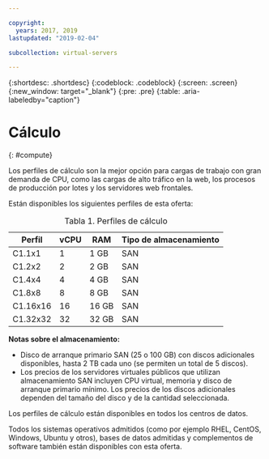 ```yaml
---

copyright:
  years: 2017, 2019
lastupdated: "2019-02-04"

subcollection: virtual-servers

---
```


{:shortdesc: .shortdesc}
{:codeblock: .codeblock}
{:screen: .screen}
{:new_window: target="_blank"}
{:pre: .pre}
{:table: .aria-labeledby="caption"}

# Cálculo
{: #compute}

Los perfiles de cálculo son la mejor opción para cargas de trabajo con gran demanda de CPU, como las cargas de alto tráfico en la web, los procesos de producción por lotes y los servidores web frontales.

Están disponibles los siguientes perfiles de esta oferta:

<table>
<CAPTION>Tabla 1. Perfiles de cálculo</CAPTION>
<THEAD>
<TR>
<th>Perfil</th>
<th>vCPU</th>
<th>RAM</th>
<th>Tipo de almacenamiento</th>
</TR>
</THEAD>
<TBODY>
<tr>
<td>C1.1x1</td>
<td>1</td>
<td>1 GB</td>
<td>SAN</td>
</tr>
<tr>
<td>C1.2x2</td>
<td>2</td>
<td>2 GB</td>
<td>SAN</td>
</tr>
<tr>
<td>C1.4x4</td>
<td>4</td>
<td>4 GB</td>
<td>SAN</td>
</tr>
<tr>
<td>C1.8x8</td>
<td>8</td>
<td>8 GB</td>
<td>SAN</td>
</tr>
<tr>
<td>C1.16x16</td>
<td>16</td>
<td>16 GB</td>
<td>SAN</td>
</tr>
<tr>
<td>C1.32x32</td>
<td>32</td>
<td>32 GB</td>
<td>SAN</td>
</tr>
</TBODY>
</table>

**Notas sobre el almacenamiento:**
* Disco de arranque primario SAN (25 o 100 GB) con discos adicionales disponibles, hasta 2 TB cada uno (se permiten un total de 5 discos).
* Los precios de los servidores virtuales públicos que utilizan almacenamiento SAN incluyen CPU virtual, memoria y disco de arranque primario mínimo. Los precios de los discos adicionales dependen del tamaño del disco y de la cantidad seleccionada.  

Los perfiles de cálculo están disponibles en todos los centros de datos.

Todos los sistemas operativos admitidos (como por ejemplo RHEL, CentOS, Windows, Ubuntu y otros), bases de datos admitidas y complementos de software también están disponibles con esta oferta.  
